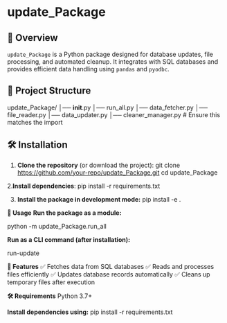# update_Package

## 🚀 Overview
`update_Package` is a Python package designed for database updates, file processing, and automated cleanup. It integrates with SQL databases and provides efficient data handling using `pandas` and `pyodbc`.

## 📂 Project Structure
update_Package/
│── __init__.py
│── run_all.py
│── data_fetcher.py
│── file_reader.py
│── data_updater.py
│── cleaner_manager.py  # Ensure this matches the import


## 🛠️ Installation

1. **Clone the repository** (or download the project):
   git clone https://github.com/your-repo/update_Package.git
   cd update_Package

2.**Install dependencies**:
  pip install -r requirements.txt

3. **Install the package in development mode:**
  pip install -e .

**🚀 Usage**
**Run the package as a module:**
  
  python -m update_Package.run_all
  
**Run as a CLI command (after installation):**

  run-update


**📌 Features**
  ✅ Fetches data from SQL databases
  ✅ Reads and processes files efficiently
  ✅ Updates database records automatically
  ✅ Cleans up temporary files after execution

**🛠️ Requirements**
    Python 3.7+
    
**Install dependencies using:**
    pip install -r requirements.txt

